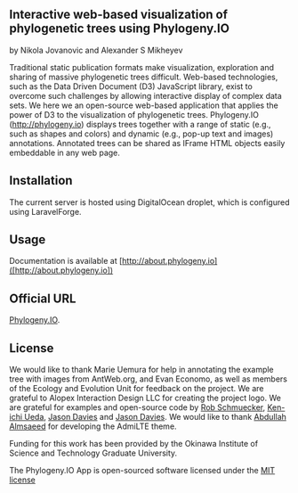 ## Interactive web-based visualization of phylogenetic trees using Phylogeny.IO

by Nikola Jovanovic and Alexander S Mikheyev

Traditional static publication formats make visualization, exploration and sharing of massive phylogenetic trees difficult. Web-based technologies, such as the Data Driven Document (D3) JavaScript library, exist to overcome such challenges by allowing interactive display of complex data sets. We here we an open-source web-based application that applies the power of D3 to the visualization of phylogenetic trees. Phylogeny.IO (http://phylogeny.io) displays trees together with a range of static (e.g., such as shapes and colors) and dynamic (e.g., pop-up text and images) annotations. Annotated trees can be shared as IFrame HTML objects easily embeddable in any web page.

## Installation

The current server is hosted using DigitalOcean droplet, which is configured using LaravelForge.

## Usage

Documentation is available at [http://about.phylogeny.io]([http://about.phylogeny.io])

## Official URL

[Phylogeny.IO](http://phylogeny.io).

## License

We would like to thank Marie Uemura for help in annotating the example tree with images from AntWeb.org, and Evan Economo, as well as members of the Ecology and Evolution Unit for feedback on the project. We are grateful to Alopex Interaction Design LLC for creating the project logo. We are grateful for examples and open-source code by [Rob Schmuecker](http://www.robschmuecker.com/d3-js-drag-and-drop-zoomable-tree/), [Ken-ichi Ueda](http://bl.ocks.org/kueda/1036776), [Jason Davies](https://www.jasondavies.com/tree-of-life/) and [Jason Davies](https://github.com/exupero/saveSvgAsPng). We would like to thank [Abdullah Almsaeed](https://almsaeedstudio.com/themes/AdminLTE/index2.html) for developing the AdmiLTE theme.

Funding for this work has been provided by the Okinawa Institute of Science and Technology Graduate University.

The Phylogeny.IO App is open-sourced software licensed under the [MIT license](http://opensource.org/licenses/MIT)
